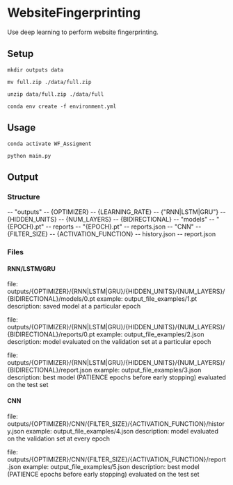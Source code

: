 # WebsiteFingerprinting
Use deep learning to perform website fingerprinting.

## Setup
```mkdir outputs data```

```mv full.zip ./data/full.zip```

```unzip data/full.zip ./data/full```

```conda env create -f environment.yml```

## Usage

```conda activate WF_Assigment```

```python main.py```

## Output

### Structure

-- "outputs"
   -- {OPTIMIZER}
      -- {LEARNING_RATE}
         -- {"RNN|LSTM|GRU"}
            -- {HIDDEN_UNITS}
               -- {NUM_LAYERS}
                  -- {BIDIRECTIONAL}
                     -- "models"
                        -- "{EPOCH}.pt"
                     -- reports
                        -- "{EPOCH}.pt"
                     -- reports.json
         -- "CNN"
            -- {FILTER_SIZE}
               -- {ACTIVATION_FUNCTION}
                  -- history.json
                  -- report.json


### Files

#### RNN/LSTM/GRU

file: outputs/{OPTIMIZER}/{RNN|LSTM|GRU}/{HIDDEN_UNITS}/{NUM_LAYERS}/{BIDIRECTIONAL}/models/0.pt
example: output_file_examples/1.pt
description: saved model at a particular epoch

file: outputs/{OPTIMIZER}/{RNN|LSTM|GRU}/{HIDDEN_UNITS}/{NUM_LAYERS}/{BIDIRECTIONAL}/reports/0.pt
example: output_file_examples/2.json
description: model evaluated on the validation set at a particular epoch

file: outputs/{OPTIMIZER}/{RNN|LSTM|GRU}/{HIDDEN_UNITS}/{NUM_LAYERS}/{BIDIRECTIONAL}/report.json
example: output_file_examples/3.json
description: best model (PATIENCE epochs before early stopping) evaluated on the test set

#### CNN

file: outputs/{OPTIMIZER}/CNN/{FILTER_SIZE}/{ACTIVATION_FUNCTION}/history.json
example: output_file_examples/4.json
description: model evaluated on the validation set at every epoch

file: outputs/{OPTIMIZER}/CNN/{FILTER_SIZE}/{ACTIVATION_FUNCTION}/report.json
example: output_file_examples/5.json
description: best model (PATIENCE epochs before early stopping) evaluated on the test set

